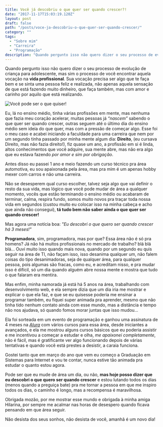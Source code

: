 ```yaml
---
title: Você já descobriu o que quer ser quando crescer?!
date: "2017-11-17T15:03:19.120Z"
layout: post
draft: false
path: "/posts/voce-ja-descobriu-o-que-quer-ser-quando-crescer/"
category: ""
tags:
  - "Sobre mim"
  - "Carreira"
  - "Programação"
description: "Quando pergunto isso não quero dizer o seu processo de evolução de criança para adolescente, mas sim o processo de você encontrar aquela..."
---
```


Quando pergunto isso não quero dizer o seu processo de evolução de criança para adolescente, mas sim o processo de você encontrar aquela vocação na **vida profissional**. Sua vocação precisa ser algo que te faça bem e se sinta uma pessoa feliz e realizada, não apenas aquela sensação de que está fazendo muito dinheiro, que faça também, mas com amor e carinho por aquilo que está realizando.

![Você pode ser o que quiser!](https://raw.githubusercontent.com/BritoMari/crazywoman/master/src/pages/articles/2017-11-17---Voce-ja-descobriu-o-que-quer-ser-quando-crescer/o-que-voce-quer-ser-quando-crescer.jpg)


Eu, lá no ensino médio, tinha várias profissões em mente, mas nenhuma que fazia meu coração acelerar, muitas pessoas já *“nascem”* sabendo o que quer ser quando crescer, outras seguem até o último dia do ensino médio sem ideía do que quer, mas com a pressão de começar algo. Esse foi o meu caso e acabei iniciando a faculdade para uma carreira que nem por um segundo tinha passado por minha mente algum dia: **Direito**, (eu cursava Direito, mas não fazia direito!), fiz quase um ano, a profissão em si é linda, altos conhecimentos que você adquire, sua mente abre, mas não era algo que eu estava fazendo *por amor e sim por obrigação*.

Antes disso eu passei 1 ano e meio fazendo um curso técnico pra área automotiva, eu sou apaixonada pela área, mas pra mim é um apenas hobby mexer com carros e não uma carreira.

Não se desesperem qual curso escolher, talvez seja algo que vai definir o resto da sua vida, mas lógico que você pode mudar de área a qualquer momento, vocês que estão terminando o ensino médio ou acabaram de terminar, calma, respira fundo, somos muito novos pra traçar toda nossa vida em segundos (custou muito eu colocar isso na minha cabeça e acho que ainda não consegui), **tá tudo bem não saber ainda o que quer ser quando crescer!**

Mas agora uma notícia boa: *"Eu descobri o que quero ser quando crescer há 3 meses!"*

**Programadora**, sim, programadora, mas por que? Essa área não é só pra homens? Já não há muitos profissionais no mercado de trabalho? blá blá blá…
Ouvi muito isso quando mais nova, quando por um segundo eu quis seguir na área de TI, não façam isso, isso desanima qualquer um, não falem coisas do tipo desanimadoras, seja de qualquer área, para qualquer pessoa, pois algumas são fracas, como eu, e acreditam nisso, e pra mudar isso é difícil, só um dia quando alguém abre nossa mente e mostra que tudo o que falaram era mentira.

Mas enfim, minha namorada já está há 5 anos na área, trabalhando com desenvolvimento web, e ela sempre dizia que um dia iria me mostrar e explicar o que ela faz, e que se eu quisesse poderia me ensinar a programar também, eu fiquei super animada pra aprender, mesmo que não tinha tido nenhum contato ainda com esse mundo, mas a distância e tempo não nos ajudava, só quando fomos morar juntas que isso mudou... 

Ela foi sorteada em um evento de programação e ganhou uma assinatura de 4 meses na [*Alura*](https://www.alura.com.br/) com vários cursos para essa área, desde iniciantes a avançados, e ela me mostrou alguns cursos básicos que eu poderia assistir e me incentivou a começar a estudar e olha, *me apaixonei completamente*, não é fácil, mas é gratificante ver algo funcionando depois de várias tentativas e quando você está prestes a desistir, a caraia funciona.

Gostei tanto que em março do ano que vem eu começo a Graduação em Sistemas para Internet e vou te contar, nunca estive tão animada pra estudar o quanto estou agora.

Pode ser que eu mude de área um dia, ou não, **mas hoje posso dizer que eu descobri o que quero ser quando crescer** e estou lutando todos os dias (menos quando a preguiça bate) pra me tornar a pessoa em que me inspiro todos os dias, o caminho é longo, mas a recompensa é maravilhosa.

Obrigada mozão, por me mostrar esse mundo e obrigada à minha amiga Hilarina, por sempre me acalmar nas horas de desespero quando ficava pensando em que área seguir.

Não desista dos seus sonhos, não desista de você, amanhã é um novo dia!